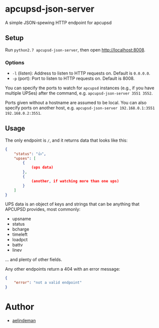 # apcupsd-json-server

A simple JSON-spewing HTTP endpoint for apcupsd

## Setup

Run `python2.7 apcupsd-json-server`, then open <http://localhost:8008>.

### Options

- `-l` (listen): Address to listen to HTTP requests on. Default is `0.0.0.0`.
- `-p` (port): Port to listen to HTTP requests on. Default is 8008.

You can specify the ports to watch for `apcupsd` instances (e.g., if you have multiple UPSes) after the command, e.g. `apcupsd-json-server 3551 3552`.

Ports given without a hostname are assumed to be local. You can also specify ports on another host, e.g. `apcupsd-json-server 192.168.0.1:3551 192.168.0.2:3551`.

## Usage

The only endpoint is `/`, and it returns data that looks like this:

```json
{
	"status": "👍",
	"upses": [
		{
			(ups data)
		},
		{
			(another, if watching more than one ups)
		}
	]
}
```

UPS data is an object of keys and strings that can be anything that APCUPSD provides, most commonly:

- upsname
- status
- bcharge
- timeleft
- loadpct
- battv
- linev

... and plenty of other fields.

Any other endpoints return a 404 with an error message:

```json
{
	"error": "not a valid endpoint"
}
```

# Author

- [aelindeman]

[aelindeman]: https://github.com/aelindeman
